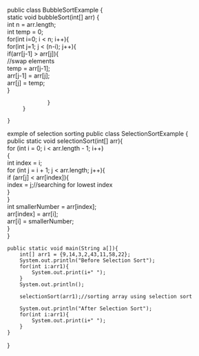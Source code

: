 public class BubbleSortExample {  
    static void bubbleSort(int[] arr) {  
        int n = arr.length;  
        int temp = 0;  
         for(int i=0; i < n; i++){  
                 for(int j=1; j < (n-i); j++){  
                          if(arr[j-1] > arr[j]){  
                                 //swap elements  
                                 temp = arr[j-1];  
                                 arr[j-1] = arr[j];  
                                 arr[j] = temp;  
                         }  
                          
                 }  
         }  
  
    }  
exmple of selection sorting
public class SelectionSortExample {  
    public static void selectionSort(int[] arr){  
        for (int i = 0; i < arr.length - 1; i++)  
        {  
            int index = i;  
            for (int j = i + 1; j < arr.length; j++){  
                if (arr[j] < arr[index]){  
                    index = j;//searching for lowest index  
                }  
            }  
            int smallerNumber = arr[index];   
            arr[index] = arr[i];  
            arr[i] = smallerNumber;  
        }  
    }  
       
    public static void main(String a[]){  
        int[] arr1 = {9,14,3,2,43,11,58,22};  
        System.out.println("Before Selection Sort");  
        for(int i:arr1){  
            System.out.print(i+" ");  
        }  
        System.out.println();  
          
        selectionSort(arr1);//sorting array using selection sort  
         
        System.out.println("After Selection Sort");  
        for(int i:arr1){  
            System.out.print(i+" ");  
        }  
    }  
}  
